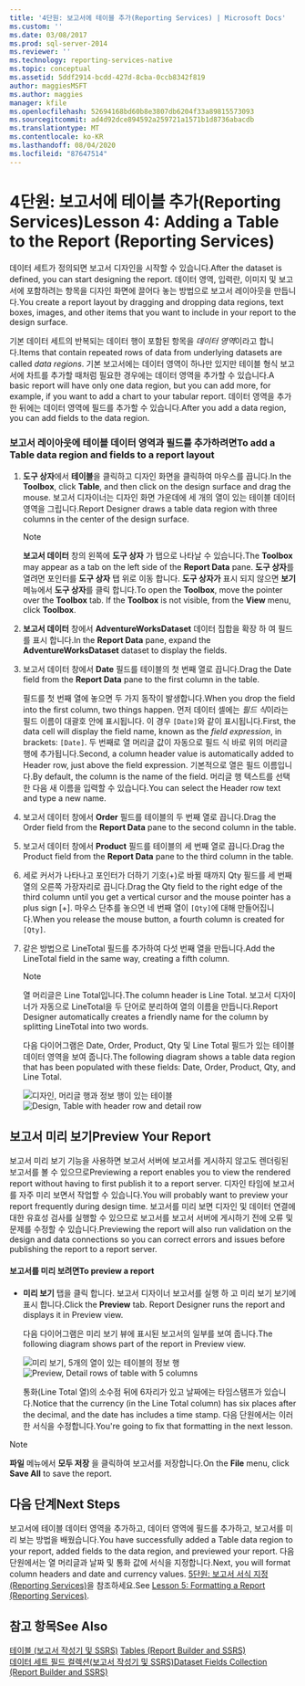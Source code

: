 ```yaml
---
title: '4단원: 보고서에 테이블 추가(Reporting Services) | Microsoft Docs'
ms.custom: ''
ms.date: 03/08/2017
ms.prod: sql-server-2014
ms.reviewer: ''
ms.technology: reporting-services-native
ms.topic: conceptual
ms.assetid: 5ddf2914-bcdd-427d-8cba-0ccb8342f819
author: maggiesMSFT
ms.author: maggies
manager: kfile
ms.openlocfilehash: 52694168bd60b8e3807db6204f33a89815573093
ms.sourcegitcommit: ad4d92dce894592a259721a1571b1d8736abacdb
ms.translationtype: MT
ms.contentlocale: ko-KR
ms.lasthandoff: 08/04/2020
ms.locfileid: "87647514"
---
```

# <a name="lesson-4-adding-a-table-to-the-report-reporting-services"></a><span data-ttu-id="5bfdd-102">4단원: 보고서에 테이블 추가(Reporting Services)</span><span class="sxs-lookup"><span data-stu-id="5bfdd-102">Lesson 4: Adding a Table to the Report (Reporting Services)</span></span>
  <span data-ttu-id="5bfdd-103">데이터 세트가 정의되면 보고서 디자인을 시작할 수 있습니다.</span><span class="sxs-lookup"><span data-stu-id="5bfdd-103">After the dataset is defined, you can start designing the report.</span></span> <span data-ttu-id="5bfdd-104">데이터 영역, 입력란, 이미지 및 보고서에 포함하려는 항목을 디자인 화면에 끌어다 놓는 방법으로 보고서 레이아웃을 만듭니다.</span><span class="sxs-lookup"><span data-stu-id="5bfdd-104">You create a report layout by dragging and dropping data regions, text boxes, images, and other items that you want to include in your report to the design surface.</span></span>  
  
 <span data-ttu-id="5bfdd-105">기본 데이터 세트의 반복되는 데이터 행이 포함된 항목을 *데이터 영역*이라고 합니다.</span><span class="sxs-lookup"><span data-stu-id="5bfdd-105">Items that contain repeated rows of data from underlying datasets are called *data regions*.</span></span> <span data-ttu-id="5bfdd-106">기본 보고서에는 데이터 영역이 하나만 있지만 테이블 형식 보고서에 차트를 추가할 때처럼 필요한 경우에는 데이터 영역을 추가할 수 있습니다.</span><span class="sxs-lookup"><span data-stu-id="5bfdd-106">A basic report will have only one data region, but you can add more, for example, if you want to add a chart to your tabular report.</span></span> <span data-ttu-id="5bfdd-107">데이터 영역을 추가한 뒤에는 데이터 영역에 필드를 추가할 수 있습니다.</span><span class="sxs-lookup"><span data-stu-id="5bfdd-107">After you add a data region, you can add fields to the data region.</span></span>  
  
### <a name="to-add-a-table-data-region-and-fields-to-a-report-layout"></a><span data-ttu-id="5bfdd-108">보고서 레이아웃에 테이블 데이터 영역과 필드를 추가하려면</span><span class="sxs-lookup"><span data-stu-id="5bfdd-108">To add a Table data region and fields to a report layout</span></span>  
  
1.  <span data-ttu-id="5bfdd-109">**도구 상자**에서 **테이블**을 클릭하고 디자인 화면을 클릭하여 마우스를 끕니다.</span><span class="sxs-lookup"><span data-stu-id="5bfdd-109">In the **Toolbox**, click **Table**, and then click on the design surface and drag the mouse.</span></span> <span data-ttu-id="5bfdd-110">보고서 디자이너는 디자인 화면 가운데에 세 개의 열이 있는 테이블 데이터 영역을 그립니다.</span><span class="sxs-lookup"><span data-stu-id="5bfdd-110">Report Designer draws a table data region with three columns in the center of the design surface.</span></span>  
  
    > [!NOTE]  
    >  <span data-ttu-id="5bfdd-111">**보고서 데이터** 창의 왼쪽에 **도구 상자** 가 탭으로 나타날 수 있습니다.</span><span class="sxs-lookup"><span data-stu-id="5bfdd-111">The **Toolbox** may appear as a tab on the left side of the **Report Data** pane.</span></span> <span data-ttu-id="5bfdd-112">**도구 상자**를 열려면 포인터를 **도구 상자** 탭 위로 이동 합니다. **도구 상자가** 표시 되지 않으면 **보기** 메뉴에서 **도구 상자**를 클릭 합니다.</span><span class="sxs-lookup"><span data-stu-id="5bfdd-112">To open the **Toolbox**, move the pointer over the **Toolbox** tab. If the **Toolbox** is not visible, from the **View** menu, click **Toolbox**.</span></span>  
  
2.  <span data-ttu-id="5bfdd-113">**보고서 데이터** 창에서 **AdventureWorksDataset** 데이터 집합을 확장 하 여 필드를 표시 합니다.</span><span class="sxs-lookup"><span data-stu-id="5bfdd-113">In the **Report Data** pane, expand the **AdventureWorksDataset** dataset to display the fields.</span></span>  
  
3.  <span data-ttu-id="5bfdd-114">보고서 데이터 창에서 **Date** 필드를 테이블의 첫 번째 열로 끕니다.</span><span class="sxs-lookup"><span data-stu-id="5bfdd-114">Drag the Date field from the **Report Data** pane to the first column in the table.</span></span>  
  
     <span data-ttu-id="5bfdd-115">필드를 첫 번째 열에 놓으면 두 가지 동작이 발생합니다.</span><span class="sxs-lookup"><span data-stu-id="5bfdd-115">When you drop the field into the first column, two things happen.</span></span> <span data-ttu-id="5bfdd-116">먼저 데이터 셀에는 *필드 식*이라는 필드 이름이 대괄호 안에 표시됩니다. 이 경우 `[Date]`와 같이 표시됩니다.</span><span class="sxs-lookup"><span data-stu-id="5bfdd-116">First, the data cell will display the field name, known as the *field expression*, in brackets: `[Date]`.</span></span> <span data-ttu-id="5bfdd-117">두 번째로 열 머리글 값이 자동으로 필드 식 바로 위의 머리글 행에 추가됩니다.</span><span class="sxs-lookup"><span data-stu-id="5bfdd-117">Second, a column header value is automatically added to Header row, just above the field expression.</span></span> <span data-ttu-id="5bfdd-118">기본적으로 열은 필드 이름입니다.</span><span class="sxs-lookup"><span data-stu-id="5bfdd-118">By default, the column is the name of the field.</span></span> <span data-ttu-id="5bfdd-119">머리글 행 텍스트를 선택한 다음 새 이름을 입력할 수 있습니다.</span><span class="sxs-lookup"><span data-stu-id="5bfdd-119">You can select the Header row text and type a new name.</span></span>  
  
4.  <span data-ttu-id="5bfdd-120">보고서 데이터 창에서 **Order** 필드를 테이블의 두 번째 열로 끕니다.</span><span class="sxs-lookup"><span data-stu-id="5bfdd-120">Drag the Order field from the **Report Data** pane to the second column in the table.</span></span>  
  
5.  <span data-ttu-id="5bfdd-121">보고서 데이터 창에서 **Product** 필드를 테이블의 세 번째 열로 끕니다.</span><span class="sxs-lookup"><span data-stu-id="5bfdd-121">Drag the Product field from the **Report Data** pane to the third column in the table.</span></span>  
  
6.  <span data-ttu-id="5bfdd-122">세로 커서가 나타나고 포인터가 더하기 기호(+)로 바뀔 때까지 Qty 필드를 세 번째 열의 오른쪽 가장자리로 끕니다.</span><span class="sxs-lookup"><span data-stu-id="5bfdd-122">Drag the Qty field to the right edge of the third column until you get a vertical cursor and the mouse pointer has a plus sign [+].</span></span> <span data-ttu-id="5bfdd-123">마우스 단추를 놓으면 네 번째 열이 `[Qty]`에 대해 만들어집니다.</span><span class="sxs-lookup"><span data-stu-id="5bfdd-123">When you release the mouse button, a fourth column is created for `[Qty]`.</span></span>  
  
7.  <span data-ttu-id="5bfdd-124">같은 방법으로 LineTotal 필드를 추가하여 다섯 번째 열을 만듭니다.</span><span class="sxs-lookup"><span data-stu-id="5bfdd-124">Add the LineTotal field in the same way, creating a fifth column.</span></span>  
  
    > [!NOTE]  
    >  <span data-ttu-id="5bfdd-125">열 머리글은 Line Total입니다.</span><span class="sxs-lookup"><span data-stu-id="5bfdd-125">The column header is Line Total.</span></span> <span data-ttu-id="5bfdd-126">보고서 디자이너가 자동으로 LineTotal을 두 단어로 분리하여 열의 이름을 만듭니다.</span><span class="sxs-lookup"><span data-stu-id="5bfdd-126">Report Designer automatically creates a friendly name for the column by splitting LineTotal into two words.</span></span>  
  
     <span data-ttu-id="5bfdd-127">다음 다이어그램은 Date, Order, Product, Qty 및 Line Total 필드가 있는 테이블 데이터 영역을 보여 줍니다.</span><span class="sxs-lookup"><span data-stu-id="5bfdd-127">The following diagram shows a table data region that has been populated with these fields: Date, Order, Product, Qty, and Line Total.</span></span>  
  
     <span data-ttu-id="5bfdd-128">![디자인, 머리글 행과 정보 행이 있는 테이블](../../2014/tutorials/media/rs-basictabledetailsdesign.gif "디자인, 머리글 행과 정보 행이 있는 테이블")</span><span class="sxs-lookup"><span data-stu-id="5bfdd-128">![Design, Table with header row and detail row](../../2014/tutorials/media/rs-basictabledetailsdesign.gif "Design, Table with header row and detail row")</span></span>  
  
## <a name="preview-your-report"></a><span data-ttu-id="5bfdd-129">보고서 미리 보기</span><span class="sxs-lookup"><span data-stu-id="5bfdd-129">Preview Your Report</span></span>  
 <span data-ttu-id="5bfdd-130">보고서 미리 보기 기능을 사용하면 보고서 서버에 보고서를 게시하지 않고도 렌더링된 보고서를 볼 수 있으므로</span><span class="sxs-lookup"><span data-stu-id="5bfdd-130">Previewing a report enables you to view the rendered report without having to first publish it to a report server.</span></span> <span data-ttu-id="5bfdd-131">디자인 타임에 보고서를 자주 미리 보면서 작업할 수 있습니다.</span><span class="sxs-lookup"><span data-stu-id="5bfdd-131">You will probably want to preview your report frequently during design time.</span></span> <span data-ttu-id="5bfdd-132">보고서를 미리 보면 디자인 및 데이터 연결에 대한 유효성 검사를 실행할 수 있으므로 보고서를 보고서 서버에 게시하기 전에 오류 및 문제를 수정할 수 있습니다.</span><span class="sxs-lookup"><span data-stu-id="5bfdd-132">Previewing the report will also run validation on the design and data connections so you can correct errors and issues before publishing the report to a report server.</span></span>  
  
#### <a name="to-preview-a-report"></a><span data-ttu-id="5bfdd-133">보고서를 미리 보려면</span><span class="sxs-lookup"><span data-stu-id="5bfdd-133">To preview a report</span></span>  
  
-   <span data-ttu-id="5bfdd-134">**미리 보기** 탭을 클릭 합니다. 보고서 디자이너 보고서를 실행 하 고 미리 보기 보기에 표시 합니다.</span><span class="sxs-lookup"><span data-stu-id="5bfdd-134">Click the **Preview** tab. Report Designer runs the report and displays it in Preview view.</span></span>  
  
     <span data-ttu-id="5bfdd-135">다음 다이어그램은 미리 보기 뷰에 표시된 보고서의 일부를 보여 줍니다.</span><span class="sxs-lookup"><span data-stu-id="5bfdd-135">The following diagram shows part of the report in Preview view.</span></span>  
  
     <span data-ttu-id="5bfdd-136">![미리 보기, 5개의 열이 있는 테이블의 정보 행](../../2014/tutorials/media/rs-basictabledetailspreview.gif "미리 보기, 5개의 열이 있는 테이블의 정보 행")</span><span class="sxs-lookup"><span data-stu-id="5bfdd-136">![Preview, Detail rows of table with 5 columns](../../2014/tutorials/media/rs-basictabledetailspreview.gif "Preview, Detail rows of table with 5 columns")</span></span>  
  
     <span data-ttu-id="5bfdd-137">통화(Line Total 열)의 소수점 뒤에 6자리가 있고 날짜에는 타임스탬프가 있습니다.</span><span class="sxs-lookup"><span data-stu-id="5bfdd-137">Notice that the currency (in the Line Total column) has six places after the decimal, and the date has includes a time stamp.</span></span> <span data-ttu-id="5bfdd-138">다음 단원에서는 이러한 서식을 수정합니다.</span><span class="sxs-lookup"><span data-stu-id="5bfdd-138">You're going to fix that formatting in the next lesson.</span></span>  
  
> [!NOTE]  
>  <span data-ttu-id="5bfdd-139">**파일** 메뉴에서 **모두 저장** 을 클릭하여 보고서를 저장합니다.</span><span class="sxs-lookup"><span data-stu-id="5bfdd-139">On the **File** menu, click **Save All** to save the report.</span></span>  
  
## <a name="next-steps"></a><span data-ttu-id="5bfdd-140">다음 단계</span><span class="sxs-lookup"><span data-stu-id="5bfdd-140">Next Steps</span></span>  
 <span data-ttu-id="5bfdd-141">보고서에 테이블 데이터 영역을 추가하고, 데이터 영역에 필드를 추가하고, 보고서를 미리 보는 방법을 배웠습니다.</span><span class="sxs-lookup"><span data-stu-id="5bfdd-141">You have successfully added a Table data region to your report, added fields to the data region, and previewed your report.</span></span> <span data-ttu-id="5bfdd-142">다음 단원에서는 열 머리글과 날짜 및 통화 값에 서식을 지정합니다.</span><span class="sxs-lookup"><span data-stu-id="5bfdd-142">Next, you will format column headers and date and currency values.</span></span> <span data-ttu-id="5bfdd-143">[5단원: 보고서 서식 지정&#40;Reporting Services&#41;](../reporting-services/lesson-5-formatting-a-report-reporting-services.md)을 참조하세요.</span><span class="sxs-lookup"><span data-stu-id="5bfdd-143">See [Lesson 5: Formatting a Report &#40;Reporting Services&#41;](../reporting-services/lesson-5-formatting-a-report-reporting-services.md).</span></span>  
  
## <a name="see-also"></a><span data-ttu-id="5bfdd-144">참고 항목</span><span class="sxs-lookup"><span data-stu-id="5bfdd-144">See Also</span></span>  
 <span data-ttu-id="5bfdd-145">[테이블 &#40;보고서 작성기 및 SSRS&#41;](report-design/tables-report-builder-and-ssrs.md) </span><span class="sxs-lookup"><span data-stu-id="5bfdd-145">[Tables &#40;Report Builder  and SSRS&#41;](report-design/tables-report-builder-and-ssrs.md) </span></span>  
 [<span data-ttu-id="5bfdd-146">데이터 세트 필드 컬렉션&#40;보고서 작성기 및 SSRS&#41;</span><span class="sxs-lookup"><span data-stu-id="5bfdd-146">Dataset Fields Collection &#40;Report Builder and SSRS&#41;</span></span>](report-data/dataset-fields-collection-report-builder-and-ssrs.md)  
  
  

